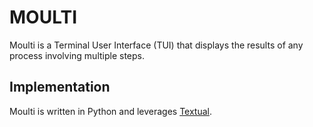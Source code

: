 # MOULTI

Moulti is a Terminal User Interface (TUI) that displays the results of any process involving multiple steps.

## Implementation

Moulti is written in Python and leverages [Textual](https://textual.textualize.io/).
